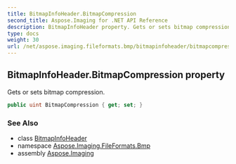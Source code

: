 ```yaml
---
title: BitmapInfoHeader.BitmapCompression
second_title: Aspose.Imaging for .NET API Reference
description: BitmapInfoHeader property. Gets or sets bitmap compression
type: docs
weight: 30
url: /net/aspose.imaging.fileformats.bmp/bitmapinfoheader/bitmapcompression/
---
```

## BitmapInfoHeader.BitmapCompression property

Gets or sets bitmap compression.

```csharp
public uint BitmapCompression { get; set; }
```

### See Also

* class [BitmapInfoHeader](../)
* namespace [Aspose.Imaging.FileFormats.Bmp](../../bitmapinfoheader/)
* assembly [Aspose.Imaging](../../../)


